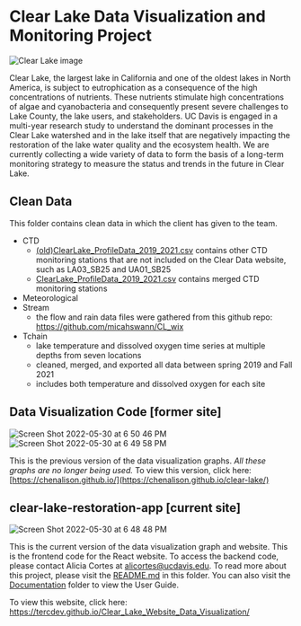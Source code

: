 # Clear Lake Data Visualization and Monitoring Project

![Clear Lake image](https://clearlakerehabilitation.ucdavis.edu/sites/g/files/dgvnsk12236/files/styles/sf_gallery_full/public/media/images/Clear%20Lake%20before%20sunset.png?itok=427_f7mg)

Clear Lake, the largest lake in California and one of the oldest lakes in North America, is subject to eutrophication as a consequence of the high concentrations of nutrients. These nutrients stimulate high concentrations of algae and cyanobacteria and consequently present severe challenges to Lake County, the lake users, and stakeholders. UC Davis is engaged in a multi-year research study to understand the dominant processes in the Clear Lake watershed and in the lake itself that are negatively impacting the restoration of the lake water quality and the ecosystem health. We are currently collecting a wide variety of data to form the basis of a long-term monitoring strategy to measure the status and trends in the future in Clear Lake. 


## Clean Data

This folder contains clean data in which the client has given to the team. 
- CTD
    - [(old)ClearLake_ProfileData_2019_2021.csv](https://github.com/tercdev/Clear_Lake_Website_Data_Visualization/blob/main/Clean%20Data/CTD/(old)ClearLake_ProfileData_2019_2021.csv) contains other CTD monitoring stations that are not included on the Clear Data website, such as LA03_SB25 and UA01_SB25
    - [ClearLake_ProfileData_2019_2021.csv](https://github.com/tercdev/Clear_Lake_Website_Data_Visualization/blob/main/Clean%20Data/CTD/ClearLake_ProfileData_2019_2021.csv) contains merged CTD monitoring stations
- Meteorological
- Stream
    - the flow and rain data files were gathered from this github repo: https://github.com/micahswann/CL_wix
- Tchain
    - lake temperature and dissolved oxygen time series at multiple depths from seven locations
    - cleaned, merged, and exported all data between spring 2019 and Fall 2021
    - includes both temperature and dissolved oxygen for each site



## Data Visualization Code [former site]

![Screen Shot 2022-05-30 at 6 50 46 PM](https://user-images.githubusercontent.com/45191572/171077090-756ac0c7-a830-4b3e-a7af-0859848126e9.png)
![Screen Shot 2022-05-30 at 6 49 58 PM](https://user-images.githubusercontent.com/45191572/171077046-10e8764c-470d-43d8-b2f9-036216de14e0.png)


This is the previous version of the data visualization graphs. *All these graphs are no longer being used.* To view this version, click here: [https://chenalison.github.io/](https://chenalison.github.io/clear-lake/)


## clear-lake-restoration-app [current site]

![Screen Shot 2022-05-30 at 6 48 48 PM](https://user-images.githubusercontent.com/45191572/171076928-643b990f-a08a-46e0-8b1e-ca91048f216d.png)


This is the current version of the data visualization graph and website. This is the frontend code for the React website. To access the backend code, please contact Alicia Cortes at alicortes@ucdavis.edu. To read more about this project, please visit the [README.md](https://github.com/tercdev/Clear_Lake_Website_Data_Visualization/blob/main/clear-lake-restoration-app/README.md) in this folder. You can also visit the [Documentation](https://github.com/tercdev/Clear_Lake_Website_Data_Visualization/tree/main/Documentation) folder to view the User Guide.

To view this website, click here: https://tercdev.github.io/Clear_Lake_Website_Data_Visualization/



